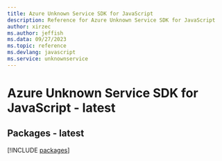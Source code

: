 ```yaml
---
title: Azure Unknown Service SDK for JavaScript
description: Reference for Azure Unknown Service SDK for JavaScript
author: xirzec
ms.author: jeffish
ms.data: 09/27/2023
ms.topic: reference
ms.devlang: javascript
ms.service: unknownservice
---
```

# Azure Unknown Service SDK for JavaScript - latest
## Packages - latest
[!INCLUDE [packages](unknown-service-index.md)]